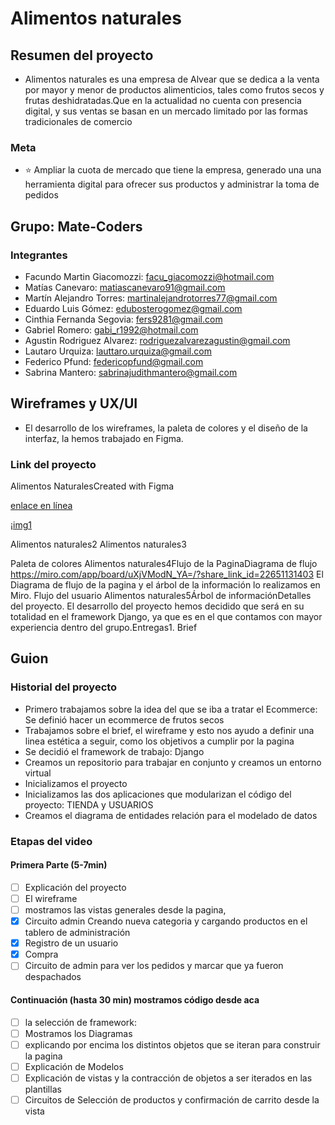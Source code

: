 # Alimentos naturales

## Resumen del proyecto

* Alimentos naturales es una empresa de Alvear que se dedica a la venta por mayor y menor de productos alimenticios, tales como frutos secos y frutas deshidratadas.Que en la actualidad no cuenta con presencia digital, y sus ventas se basan en un mercado limitado por las formas tradicionales de comercio

### Meta

* ⭐ Ampliar la cuota de mercado que tiene la empresa, generado una una herramienta digital para ofrecer sus productos y administrar la toma de pedidos

## Grupo: Mate-Coders

### Integrantes

* Facundo Martin Giacomozzi: <facu_giacomozzi@hotmail.com>
* Matías Canevaro: <matiascanevaro91@gmail.com>
* Martín Alejandro Torres: <martinalejandrotorres77@gmail.com>
* Eduardo Luis Gómez: <edubosterogomez@gmail.com>
* Cinthia Fernanda Segovia: <fers9281@gmail.com>
* Gabriel Romero: <gabi_r1992@hotmail.com>
* Agustin Rodriguez Alvarez: <rodriguezalvarezagustin@gmail.com>
* Lautaro Urquiza: <lauttaro.urquiza@gmail.com>
* Federico Pfund: <federicopfund@gmail.com>
* Sabrina Mantero: <sabrinajudithmantero@gmail.com>

## Wireframes y UX/UI

* El desarrollo de los wireframes, la paleta de colores y el diseño de la interfaz, la hemos trabajado en Figma.

### Link del proyecto

Alimentos NaturalesCreated with Figma

[enlace en línea](https://www.figma.com/file/ptlfZytRBDKDEMIdh3LBPi/Alimentos-Naturales?type=design&node-id=51-766&mode=design&t=hISpK7Zxr4JMe2FC-0)

¡[img1](/imga/Home.png)

Alimentos naturales2
Alimentos naturales3

Paleta de colores
Alimentos naturales4Flujo de la PaginaDiagrama de flujo <https://miro.com/app/board/uXjVModN_YA=/?share_link_id=22651131403> El Diagrama de flujo de la pagina y el árbol de la información lo realizamos en Miro. Flujo del usuario
Alimentos naturales5Árbol de informaciónDetalles del proyecto. El desarrollo del proyecto hemos decidido que será en su totalidad en el framework Django, ya que es en el que contamos con mayor experiencia dentro del grupo.Entregas1. Brief

## Guion

### Historial del proyecto

* Primero trabajamos sobre la idea del que se iba a tratar el Ecommerce: Se definió hacer un ecommerce de frutos secos
* Trabajamos sobre el brief, el wireframe y esto nos ayudo a definir una linea estética a seguir, como los objetivos a cumplir por la pagina
* Se decidió el framework de trabajo: Django
* Creamos un repositorio para trabajar en  conjunto y creamos un entorno virtual
* Inicializamos el proyecto
* Inicializamos las dos aplicaciones que modularizan el código del proyecto: TIENDA y USUARIOS
* Creamos el diagrama de entidades relación para el modelado de datos
 

### Etapas del video 

#### Primera Parte (5-7min)

- [ ] Explicación del proyecto
- [ ] El wireframe
- [ ] mostramos las vistas generales desde la pagina,
- [x] Circuito admin Creando nueva categoria y cargando productos en el tablero de administración
- [x] Registro de un usuario
- [x] Compra
- [ ] Circuito de admin para ver los pedidos y marcar que ya fueron despachados

#### Continuación (hasta 30 min) mostramos código desde aca

- [ ] la selección de framework:
- [ ] Mostramos los Diagramas
- [ ] explicando por encima los distintos objetos que se iteran para construir la pagina
- [ ] Explicación de Modelos
- [ ] Explicación de vistas y la contracción de objetos a ser iterados en las plantillas
- [ ] Circuitos de Selección de productos y confirmación de carrito desde la vista
